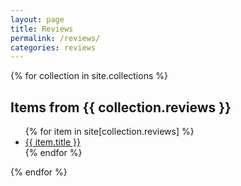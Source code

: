 ```yaml
---
layout: page
title: Reviews
permalink: /reviews/
categories: reviews
---
```


{% for collection in site.collections %}
  <h2>Items from {{ collection.reviews }}</h2>
  <ul>
    {% for item in site[collection.reviews] %}
      <li><a href="{{ item.url }}">{{ item.title }}</a></li>
    {% endfor %}
  </ul>
{% endfor %}